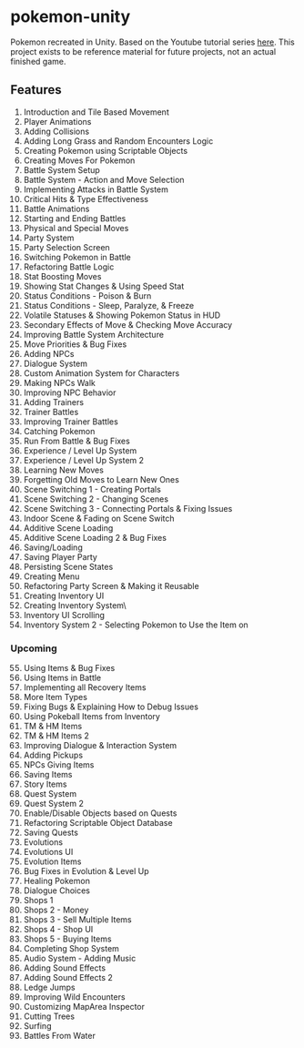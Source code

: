 # pokemon-unity
Pokemon recreated in Unity. Based on the Youtube tutorial series [here](https://www.youtube.com/watch?v=_Pm16a18zy8&list=PLLf84Zj7U26kfPQ00JVI2nIoozuPkykDX). This project exists to be reference material for future projects, not an actual finished game.

## Features

1. Introduction and Tile Based Movement
2. Player Animations
3. Adding Collisions
4. Adding Long Grass and Random Encounters Logic
5. Creating Pokemon using Scriptable Objects
6. Creating Moves For Pokemon
7. Battle System Setup
8. Battle System - Action and Move Selection
9. Implementing Attacks in Battle System
10. Critical Hits & Type Effectiveness
11. Battle Animations
12. Starting and Ending Battles
13. Physical and Special Moves
14. Party System
15. Party Selection Screen
16. Switching Pokemon in Battle
17. Refactoring Battle Logic
18. Stat Boosting Moves
19. Showing Stat Changes & Using Speed Stat
20. Status Conditions - Poison & Burn
21. Status Conditions - Sleep, Paralyze, & Freeze
22. Volatile Statuses & Showing Pokemon Status in HUD
23. Secondary Effects of Move & Checking Move Accuracy
24. Improving Battle System Architecture 
25. Move Priorities & Bug Fixes
26. Adding NPCs
27. Dialogue System
28. Custom Animation System for Characters
29. Making NPCs Walk
30. Improving NPC Behavior
31. Adding Trainers
32. Trainer Battles
33. Improving Trainer Battles
34. Catching Pokemon
35. Run From Battle & Bug Fixes
36. Experience / Level Up System
37. Experience / Level Up System 2
38. Learning New Moves
39. Forgetting Old Moves to Learn New Ones
40. Scene Switching 1 - Creating Portals
41. Scene Switching 2 - Changing Scenes
42. Scene Switching 3 - Connecting Portals & Fixing Issues
43. Indoor Scene & Fading on Scene Switch
44. Additive Scene Loading
45. Additive Scene Loading 2 & Bug Fixes
46. Saving/Loading
47. Saving Player Party
48. Persisting Scene States
49. Creating Menu
50. Refactoring Party Screen & Making it Reusable
51. Creating Inventory UI
52. Creating Inventory System\
53. Inventory UI Scrolling
54. Inventory System 2 - Selecting Pokemon to Use the Item on

### Upcoming

55. Using Items & Bug Fixes
56. Using Items in Battle
57. Implementing all Recovery Items
58. More Item Types
59. Fixing Bugs & Explaining How to Debug Issues
60. Using Pokeball Items from Inventory
61. TM & HM Items
62. TM & HM Items 2
63. Improving Dialogue & Interaction System
64. Adding Pickups
65. NPCs Giving Items
66. Saving Items
67. Story Items
68. Quest System
69. Quest System 2
70. Enable/Disable Objects based on Quests
71. Refactoring Scriptable Object Database
72. Saving Quests
73. Evolutions
74. Evolutions UI
75. Evolution Items
76. Bug Fixes in Evolution & Level Up
77. Healing Pokemon
78. Dialogue Choices
79. Shops 1
80. Shops 2 - Money
81. Shops 3 - Sell Multiple Items
82. Shops 4 - Shop UI
83. Shops 5 - Buying Items
84. Completing Shop System
85. Audio System - Adding Music
86. Adding Sound Effects
87. Adding Sound Effects 2
88. Ledge Jumps
89. Improving Wild Encounters
90. Customizing MapArea Inspector
91. Cutting Trees
92. Surfing
93. Battles From Water
